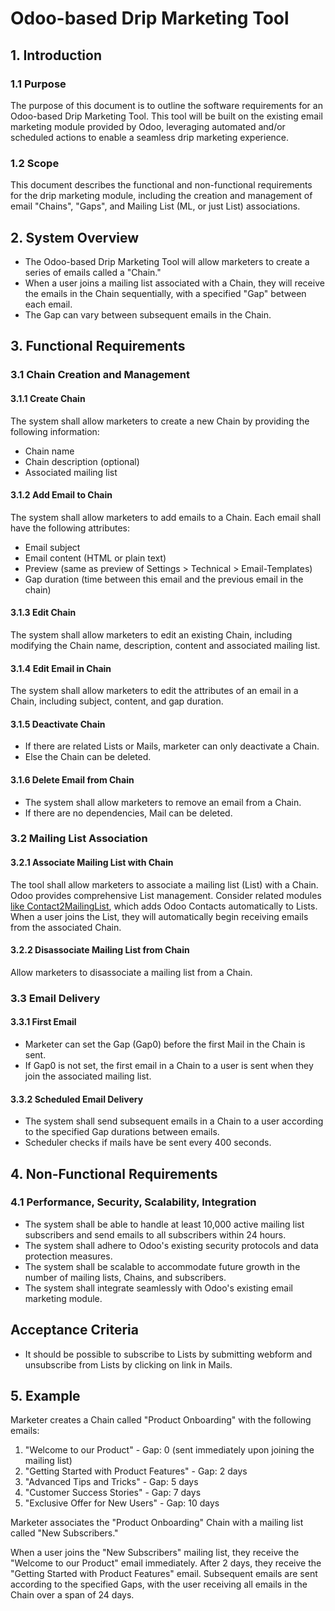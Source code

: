 # Odoo-based Drip Marketing Tool

## 1. Introduction

### 1.1 Purpose

The purpose of this document is to outline the software requirements for an Odoo-based Drip Marketing Tool. 
This tool will be built on the existing email marketing module provided by Odoo, leveraging automated and/or scheduled actions to enable a seamless drip marketing experience.

### 1.2 Scope

This document describes the functional and non-functional requirements for the drip marketing module, 
including the creation and management of email "Chains", "Gaps", and Mailing List (ML, or just List) associations.

## 2. System Overview

- The Odoo-based Drip Marketing Tool will allow marketers to create a series of emails called a "Chain." 
- When a user joins a mailing list associated with a Chain, they will receive the emails in the Chain sequentially, with a specified "Gap" between each email. 
- The Gap can vary between subsequent emails in the Chain.

## 3. Functional Requirements

### 3.1 Chain Creation and Management

#### 3.1.1 Create Chain

The system shall allow marketers to create a new Chain by providing the following information:

- Chain name
- Chain description (optional)
- Associated mailing list

#### 3.1.2 Add Email to Chain

The system shall allow marketers to add emails to a Chain. Each email shall have the following attributes:

- Email subject
- Email content (HTML or plain text)
- Preview (same as preview of Settings > Technical > Email-Templates)
- Gap duration (time between this email and the previous email in the chain)

#### 3.1.3 Edit Chain

The system shall allow marketers to edit an existing Chain, including modifying the Chain name, description, content and associated mailing list.

#### 3.1.4 Edit Email in Chain

The system shall allow marketers to edit the attributes of an email in a Chain, including subject, content, and gap duration.

#### 3.1.5 Deactivate Chain

- If there are related Lists or Mails, marketer can only deactivate a Chain.
- Else the Chain can be deleted.

#### 3.1.6 Delete Email from Chain

- The system shall allow marketers to remove an email from a Chain.
- If there are no dependencies, Mail can be deleted.

### 3.2 Mailing List Association

#### 3.2.1 Associate Mailing List with Chain

The tool shall allow marketers to associate a mailing list (List) with a Chain.
Odoo provides comprehensive List management.
Consider related modules [like Contact2MailingList](https://github.com/euroblaze/Contact2MailingList), which adds Odoo Contacts automatically to Lists.
When a user joins the List, they will automatically begin receiving emails from the associated Chain.

#### 3.2.2 Disassociate Mailing List from Chain

Allow marketers to disassociate a mailing list from a Chain.

### 3.3 Email Delivery

#### 3.3.1 First Email

- Marketer can set the Gap (Gap0) before the first Mail in the Chain is sent.
- If Gap0 is not set, the first email in a Chain to a user is sent when they join the associated mailing list.

#### 3.3.2 Scheduled Email Delivery

- The system shall send subsequent emails in a Chain to a user according to the specified Gap durations between emails.
- Scheduler checks if mails have be sent every 400 seconds.

## 4. Non-Functional Requirements

### 4.1 Performance, Security, Scalability, Integration

- The system shall be able to handle at least 10,000 active mailing list subscribers and send emails to all subscribers within 24 hours.
- The system shall adhere to Odoo's existing security protocols and data protection measures.
- The system shall be scalable to accommodate future growth in the number of mailing lists, Chains, and subscribers.
- The system shall integrate seamlessly with Odoo's existing email marketing module.

## Acceptance Criteria

- It should be possible to subscribe to Lists by submitting webform and unsubscribe from Lists by clicking on link in Mails.

## 5. Example

Marketer creates a Chain called "Product Onboarding" with the following emails:

1. "Welcome to our Product" - Gap: 0 (sent immediately upon joining the mailing list)
2. "Getting Started with Product Features" - Gap: 2 days
3. "Advanced Tips and Tricks" - Gap: 5 days
4. "Customer Success Stories" - Gap: 7 days
5. "Exclusive Offer for New Users" - Gap: 10 days

Marketer associates the "Product Onboarding" Chain with a mailing list called "New Subscribers."

When a user joins the "New Subscribers" mailing list, they receive the "Welcome to our Product" email immediately. 
After 2 days, they receive the "Getting Started with Product Features" email. 
Subsequent emails are sent according to the specified Gaps, with the user receiving all emails in the Chain over a span of 24 days.

